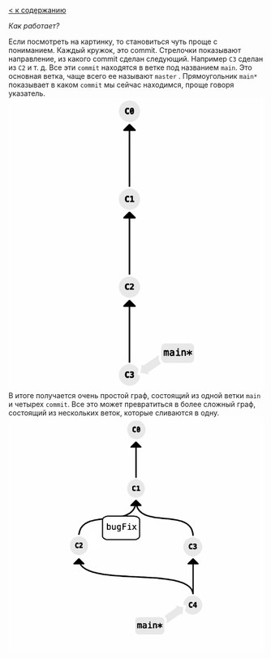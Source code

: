 [< к содержанию](readme.md/)

_Как работает?_

Если посмотреть на картинку, то становиться чуть проще с пониманием. Каждый кружок, это commit. Стрелочки показывают направление, из какого commit сделан следующий. Например `C3` сделан из `С2` и т. д. Все эти `commit` находятся в ветке под названием `main`. Это основная ветка, чаще всего ее называют `master` . Прямоугольник `main*` показывает в каком `commit` мы сейчас находимся, проще говоря указатель.
![](/01.png)
В итоге получается очень простой граф, состоящий из одной ветки `main` и четырех `commit`. Все это может превратиться в более сложный граф, состоящий из нескольких веток, которые сливаются в одну.
![](/02.png)
